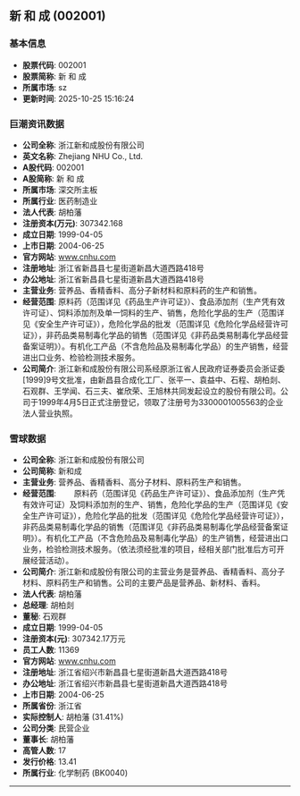 ## 新 和 成 (002001)

### 基本信息

- **股票代码**: 002001
- **股票简称**: 新 和 成
- **所属市场**: sz
- **更新时间**: 2025-10-25 15:16:24

### 巨潮资讯数据

- **公司全称**: 浙江新和成股份有限公司
- **英文名称**: Zhejiang NHU Co., Ltd.
- **A股代码**: 002001
- **A股简称**: 新 和 成
- **所属市场**: 深交所主板
- **所属行业**: 医药制造业
- **法人代表**: 胡柏藩
- **注册资本(万元)**: 307342.168
- **成立日期**: 1999-04-05
- **上市日期**: 2004-06-25
- **官方网站**: www.cnhu.com
- **注册地址**: 浙江省新昌县七星街道新昌大道西路418号
- **办公地址**: 浙江省新昌县七星街道新昌大道西路418号
- **主营业务**: 营养品、香精香料、高分子新材料和原料药的生产和销售。
- **经营范围**: 原料药（范围详见《药品生产许可证》）、食品添加剂（生产凭有效许可证）、饲料添加剂及单一饲料的生产、销售，危险化学品的生产（范围详见《安全生产许可证》），危险化学品的批发（范围详见《危险化学品经营许可证》），非药品类易制毒化学品的销售（范围详见《非药品类易制毒化学品经营备案证明》）。有机化工产品（不含危险品及易制毒化学品）的生产销售，经营进出口业务、检验检测技术服务。
- **公司简介**: 浙江新和成股份有限公司系经原浙江省人民政府证券委员会浙证委[1999]9号文批准，由新昌县合成化工厂、张平一、袁益中、石程、胡柏剡、石观群、王学闻、石三夫、崔欣荣、王旭林共同发起设立的股份有限公司。公司于1999年4月5日正式注册登记，领取了注册号为3300001005563的企业法人营业执照。

### 雪球数据

- **公司全称**: 浙江新和成股份有限公司
- **公司简称**: 新和成
- **主营业务**: 营养品、香精香料、高分子材料、原料药生产和销售。
- **经营范围**: 　　原料药（范围详见《药品生产许可证》）、食品添加剂（生产凭有效许可证）及饲料添加剂的生产、销售，危险化学品的生产（范围详见《安全生产许可证》），危险化学品的批发（范围详见《危险化学品经营许可证》），非药品类易制毒化学品的销售（范围详见《非药品类易制毒化学品经营备案证明》）。有机化工产品（不含危险品及易制毒化学品）的生产销售，经营进出口业务，检验检测技术服务。（依法须经批准的项目，经相关部门批准后方可开展经营活动）。
- **公司简介**: 浙江新和成股份有限公司的主营业务是营养品、香精香料、高分子材料、原料药生产和销售。公司的主要产品是营养品、新材料、香料。
- **法人代表**: 胡柏藩
- **总经理**: 胡柏剡
- **董秘**: 石观群
- **成立日期**: 1999-04-05
- **注册资本(元)**: 307342.17万元
- **员工人数**: 11369
- **官方网站**: www.cnhu.com
- **注册地址**: 浙江省绍兴市新昌县七星街道新昌大道西路418号
- **办公地址**: 浙江省绍兴市新昌县七星街道新昌大道西路418号
- **上市日期**: 2004-06-25
- **所属省份**: 浙江省
- **实际控制人**: 胡柏藩 (31.41%)
- **公司分类**: 民营企业
- **董事长**: 胡柏藩
- **高管人数**: 17
- **发行价格**: 13.41
- **所属行业**: 化学制药 (BK0040)

---